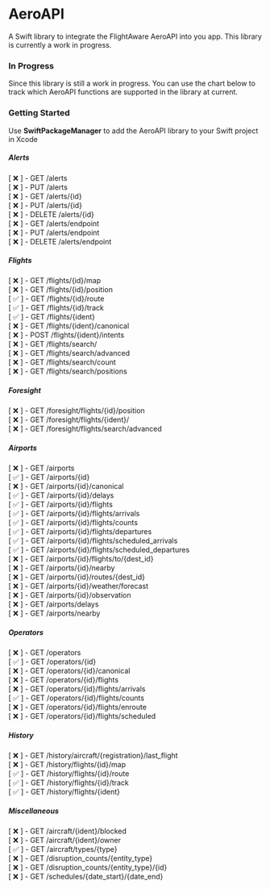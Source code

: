 # AeroAPI

A Swift library to integrate the FlightAware AeroAPI into you app. This library is currently a work in progress.

### In Progress
Since this library is still a work in progress. You can use the chart below to track which AeroAPI functions are supported in the library at current.

### Getting Started
Use **SwiftPackageManager** to add the AeroAPI library to your Swift project in Xcode

##### Alerts
[ ❌ ] - GET /alerts<br>
[ ❌ ] - PUT /alerts<br>
[ ❌ ] - GET /alerts/{id}<br>
[ ❌ ] - PUT /alerts/{id}<br>
[ ❌ ] - DELETE /alerts/{id}<br>
[ ❌ ] - GET /alerts/endpoint<br>
[ ❌ ] - PUT /alerts/endpoint<br>
[ ❌ ] - DELETE /alerts/endpoint<br>

##### Flights
[ ❌ ] - GET /flights/{id}/map<br>
[ ❌ ] - GET /flights/{id}/position<br>
[ ✅ ] - GET /flights/{id}/route<br>
[ ✅ ] - GET /flights/{id}/track<br>
[ ✅ ] - GET /flights/{ident}<br>
[ ❌ ] - GET /flights/{ident}/canonical<br>
[ ❌ ] - POST /flights/{ident}/intents<br>
[ ❌ ] - GET /flights/search/<br>
[ ❌ ] - GET /flights/search/advanced<br>
[ ❌ ] - GET /flights/search/count<br>
[ ❌ ] - GET /flights/search/positions<br>

##### Foresight
[ ❌ ] - GET /foresight/flights/{id}/position<br>
[ ❌ ] - GET /foresight/flights/{ident}/<br>
[ ❌ ] - GET /foresight/flights/search/advanced<br>

##### Airports
[ ❌ ] - GET /airports<br>
[ ✅ ] - GET /airports/{id}<br>
[ ❌ ] - GET /airports/{id}/canonical<br>
[ ✅ ] - GET /airports/{id}/delays<br>
[ ✅ ] - GET /airports/{id}/flights<br>
[ ✅ ] - GET /airports/{id}/flights/arrivals<br>
[ ✅ ] - GET /airports/{id}/flights/counts<br>
[ ✅ ] - GET /airports/{id}/flights/departures<br>
[ ✅ ] - GET /airports/{id}/flights/scheduled_arrivals<br>
[ ✅ ] - GET /airports/{id}/flights/scheduled_departures<br>
[ ❌ ] - GET /airports/{id}/flights/to/{dest_id}<br>
[ ❌ ] - GET /airports/{id}/nearby<br>
[ ❌ ] - GET /airports/{id}/routes/{dest_id}<br>
[ ❌ ] - GET /airports/{id}/weather/forecast<br>
[ ❌ ] - GET /airports/{id}/observation<br>
[ ❌ ] - GET /airports/delays<br>
[ ❌ ] - GET /airports/nearby<br>

##### Operators
[ ❌ ] - GET /operators<br>
[ ✅ ] - GET /operators/{id}<br>
[ ❌ ] - GET /operators/{id}/canonical<br>
[ ❌ ] - GET /operators/{id}/flights<br>
[ ❌ ] - GET /operators/{id}/flights/arrivals<br>
[ ✅ ] - GET /operators/{id}/flights/counts<br>
[ ❌ ] - GET /operators/{id}/flights/enroute<br>
[ ❌ ] - GET /operators/{id}/flights/scheduled<br>

##### History
[ ❌ ] - GET /history/aircraft/{registration}/last_flight<br>
[ ❌ ] - GET /history/flights/{id}/map<br>
[ ✅ ] - GET /history/flights/{id}/route<br>
[ ✅ ] - GET /history/flights/{id}/track<br>
[ ✅ ] - GET /history/flights/{ident}<br>

##### Miscellaneous
[ ❌ ] - GET /aircraft/{ident}/blocked<br>
[ ❌ ] - GET /aircraft/{ident}/owner<br>
[ ✅ ] - GET /aircraft/types/{type}<br>
[ ❌ ] - GET /disruption_counts/{entity_type}<br>
[ ❌ ] - GET /disruption_counts/{entity_type}/{id}<br>
[ ❌ ] - GET /schedules/{date_start}/{date_end}<br>
